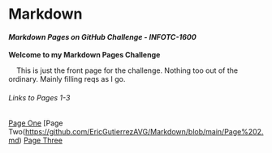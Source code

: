 # Markdown
#### *Markdown Pages on GitHub Challenge - INFOTC-1600*

__Welcome to my Markdown Pages Challenge__

&nbsp;&nbsp;&nbsp;&nbsp;This is just the front page for the challenge. Nothing too out of the ordinary. Mainly filling reqs as I go.

###### Links to Pages 1-3
[Page One](https://github.com/EricGutierrezAVG/Markdown/blob/main/Page%201.md) [Page Two(https://github.com/EricGutierrezAVG/Markdown/blob/main/Page%202.md) [Page Three](https://github.com/EricGutierrezAVG/Markdown/blob/main/Page%203.md)

